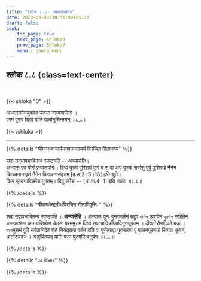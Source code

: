 ```yaml
---
title: "श्लोक ८.८- अक्षरब्रह्मयोग"
date: 2023-06-03T18:56:00+05:30
draft: false
book:
    toc_page: true
    next_page: Shloka9
    prev_page: Shloka7
    menu : geeta_menu
---
```




## श्लोक ८.८ {class=text-center}

<br/>

{{< shloka  "0"  >}}

अभ्यासयोगयुक्तेन चेतसा नान्यगामिना ।   
परमं पुरुषं दिव्यं याति पार्थानुचिन्तयन् ॥८.८॥

{{< /shloka >}}

---


{{% details "श्रीमन्मध्वाचार्यभगवत्पादाचर्य विरचित  गीताभाष्य" %}}

सदा तद्भावभावितत्वं स्पष्टयति -- अभ्यासेति।  
अभ्यास एव योगोऽभ्यासयोगः। दिव्यं पुरुषं पुरिशयं 
पूर्णं च स वा अयं पुरुषः सर्वासु पूर्षु पुरिशयो 
नैनेन किञ्चनानावृतं नैनेन किञ्चनासंवृतम् 
[बृ.उ.2।5।18] इति श्रुतेः।  
दिव्यं सृष्ट्यादिक्रीडायुक्तम्। 
दिवु क्रीडा -- [धा.पा.4।1] इति धातोः ॥८.८॥

{{% /details %}}



{{% details "श्रीराघवेन्द्रतीर्थविरचित गीताविवृत्तिः " %}}

सदा तद्वावभावितत्वं स्पष्टयति ॥ **अभ्यासेति** । 
अभ्यासः पुनः पुनरावर्तनं तद्रूप `योगेन` उपायेन 
`युक्तेन` सहितेन `अनन्यगामिना` अनन्यविषयेण
चेतसा परममुत्तमं 
दिव्यं सृष्ट्यादिक्रीडादिगुणयुक्तम्‌ । 
दीव्यतेरौणदिको यक्‌ । `परम`मुत्तमं 
पुरि सर्वप्राणिदेहे शेते नियंतृतया वर्तत
दति वा पूर्णत्वाद्वा पुरुषाख्यं 
पृ पालनपूरणयो रित्यतः कुषन्‌,
धातोरुकारः । 
अनुचिंतयन्‌ याति परमं पुरुषमित्वनुषंगः ॥८.८॥

{{% /details %}}



{{% details "पद विचार" %}}


{{% /details %}}
